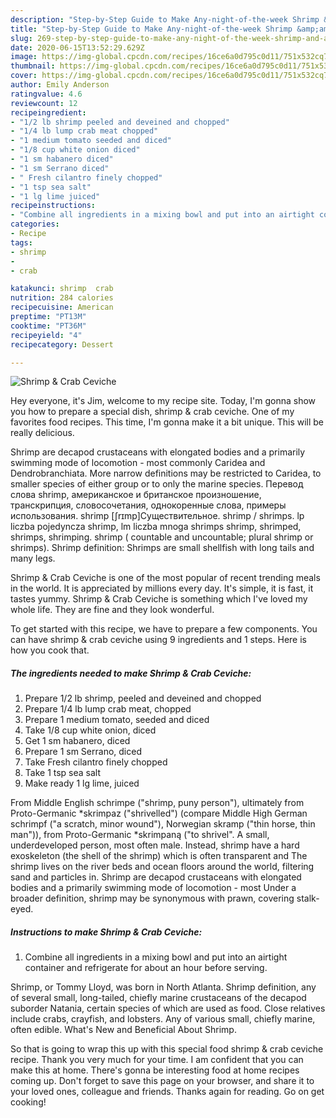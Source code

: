 ```yaml
---
description: "Step-by-Step Guide to Make Any-night-of-the-week Shrimp &amp;amp; Crab Ceviche"
title: "Step-by-Step Guide to Make Any-night-of-the-week Shrimp &amp;amp; Crab Ceviche"
slug: 269-step-by-step-guide-to-make-any-night-of-the-week-shrimp-and-amp-crab-ceviche
date: 2020-06-15T13:52:29.629Z
image: https://img-global.cpcdn.com/recipes/16ce6a0d795c0d11/751x532cq70/shrimp-crab-ceviche-recipe-main-photo.jpg
thumbnail: https://img-global.cpcdn.com/recipes/16ce6a0d795c0d11/751x532cq70/shrimp-crab-ceviche-recipe-main-photo.jpg
cover: https://img-global.cpcdn.com/recipes/16ce6a0d795c0d11/751x532cq70/shrimp-crab-ceviche-recipe-main-photo.jpg
author: Emily Anderson
ratingvalue: 4.6
reviewcount: 12
recipeingredient:
- "1/2 lb shrimp peeled and deveined and chopped"
- "1/4 lb lump crab meat chopped"
- "1 medium tomato seeded and diced"
- "1/8 cup white onion diced"
- "1 sm habanero diced"
- "1 sm Serrano diced"
- " Fresh cilantro finely chopped"
- "1 tsp sea salt"
- "1 lg lime juiced"
recipeinstructions:
- "Combine all ingredients in a mixing bowl and put into an airtight container and refrigerate for about an hour before serving."
categories:
- Recipe
tags:
- shrimp
- 
- crab

katakunci: shrimp  crab 
nutrition: 284 calories
recipecuisine: American
preptime: "PT13M"
cooktime: "PT36M"
recipeyield: "4"
recipecategory: Dessert

---
```



![Shrimp &amp; Crab Ceviche](https://img-global.cpcdn.com/recipes/16ce6a0d795c0d11/751x532cq70/shrimp-crab-ceviche-recipe-main-photo.jpg)

Hey everyone, it's Jim, welcome to my recipe site. Today, I'm gonna show you how to prepare a special dish, shrimp &amp; crab ceviche. One of my favorites food recipes. This time, I'm gonna make it a bit unique. This will be really delicious.

Shrimp are decapod crustaceans with elongated bodies and a primarily swimming mode of locomotion - most commonly Caridea and Dendrobranchiata. More narrow definitions may be restricted to Caridea, to smaller species of either group or to only the marine species. Перевод слова shrimp, американское и британское произношение, транскрипция, словосочетания, однокоренные слова, примеры использования. shrimp [ʃrɪmp]Существительное. shrimp / shrimps. lp liczba pojedyncza shrimp, lm liczba mnoga shrimps shrimp, shrimped, shrimps, shrimping. shrimp ( countable and uncountable; plural shrimp or shrimps). Shrimp definition: Shrimps are small shellfish with long tails and many legs.

Shrimp &amp; Crab Ceviche is one of the most popular of recent trending meals in the world. It is appreciated by millions every day. It's simple, it is fast, it tastes yummy. Shrimp &amp; Crab Ceviche is something which I've loved my whole life. They are fine and they look wonderful.


To get started with this recipe, we have to prepare a few components. You can have shrimp &amp; crab ceviche using 9 ingredients and 1 steps. Here is how you cook that.

<!--inarticleads1-->

##### The ingredients needed to make Shrimp &amp; Crab Ceviche:

1. Prepare 1/2 lb shrimp, peeled and deveined and chopped
1. Prepare 1/4 lb lump crab meat, chopped
1. Prepare 1 medium tomato, seeded and diced
1. Take 1/8 cup white onion, diced
1. Get 1 sm habanero, diced
1. Prepare 1 sm Serrano, diced
1. Take  Fresh cilantro finely chopped
1. Take 1 tsp sea salt
1. Make ready 1 lg lime, juiced


From Middle English schrimpe (&#34;shrimp, puny person&#34;), ultimately from Proto-Germanic *skrimpaz (&#34;shrivelled&#34;) (compare Middle High German schrimpf (&#34;a scratch, minor wound&#34;), Norwegian skramp (&#34;thin horse, thin man&#34;)), from Proto-Germanic *skrimpaną (&#34;to shrivel&#34;. A small, underdeveloped person, most often male. Instead, shrimp have a hard exoskeleton (the shell of the shrimp) which is often transparent and The shrimp lives on the river beds and ocean floors around the world, filtering sand and particles in. Shrimp are decapod crustaceans with elongated bodies and a primarily swimming mode of locomotion - most Under a broader definition, shrimp may be synonymous with prawn, covering stalk-eyed. 

<!--inarticleads2-->

##### Instructions to make Shrimp &amp; Crab Ceviche:

1. Combine all ingredients in a mixing bowl and put into an airtight container and refrigerate for about an hour before serving.


Shrimp, or Tommy Lloyd, was born in North Atlanta. Shrimp definition, any of several small, long-tailed, chiefly marine crustaceans of the decapod suborder Natania, certain species of which are used as food. Close relatives include crabs, crayfish, and lobsters. Any of various small, chiefly marine, often edible. What&#39;s New and Beneficial About Shrimp. 

So that is going to wrap this up with this special food shrimp &amp; crab ceviche recipe. Thank you very much for your time. I am confident that you can make this at home. There's gonna be interesting food at home recipes coming up. Don't forget to save this page on your browser, and share it to your loved ones, colleague and friends. Thanks again for reading. Go on get cooking!
